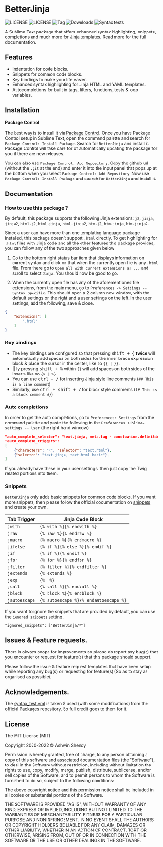 # BetterJinja

![LICENSE](https://img.shields.io/badge/LICENSE-MIT-green?style=for-the-badge) ![LICENSE](https://img.shields.io/badge/ST-Build%204107+-orange?style=for-the-badge&logo=sublime-text) ![Tag](https://img.shields.io/github/v/tag/Sublime-Instincts/BetterJinja?style=for-the-badge&logo=github&sort=semver) ![Downloads](https://img.shields.io/packagecontrol/dt/Jinja2?style=for-the-badge)
![Syntax tests](https://img.shields.io/github/workflow/status/Sublime-Instincts/BetterJinja/syntax_test?color=green&label=Syntax%20Tests&logo=github&logoColor=white&style=for-the-badge)

A Sublime Text package that offers enhanced syntax highlighting, snippets, completions and much more for [Jinja](https://jinja.palletsprojects.com/en/3.1.x/) templates. Read more for the full documentation.

## Features

- Indentation for code blocks.
- Snippets for common code blocks.
- Key bindings to make your life easier.
- Enhanced syntax highlighting for Jinja HTML and YAML templates.
- Autocompletions for built in tags, filters, functions, tests & loop variables.

## Installation

#### Package Control
The best way is to install it via [Package Control](https://packagecontrol.io/). Once you have Package Control setup in Sublime Text, open the command palette and search for `Package Control: Install Package`. Search for `BetterJinja` and install it. Package Control will take care for of automatically updating the package for you if there are new releases.

You can also use `Package Control: Add Repository`. Copy the github url (without the `.git` at the end) and enter it into the input panel that pops up at the bottom when you select `Package Control: Add Repository`. Now use `Package Control: Install Package` and search for `BetterJinja` and install it.

## Documentation

### How to use this package ?

By default, this package supports the following Jinja extensions:
`j2`, `jinja`, `jinja2`, `html.j2`, `html.jinja`, `html.jinja2`, `htm.j2`, `htm.jinja`, `htm.jinja2`.

Since a user can have more than one templating language package installed, this package doesn't support `.html` directly. To get highlighting for `.html` files with Jinja code and all the other features this package provides, you can follow any of the two approaches given below

1. Go to the bottom right status bar item that displays information on current syntax and click on that when the currently open file is any `.html` file. From there go to `Open all with current extensions as ...` and scroll to select `Jinja`. You should now be good to go.

2. When the currently open file has any of the aforementioned file extensions, from the main menu, go to `Preferences -> Settings -- Syntax Specific`. This should open a 2 column new window, with the default settings on the right and a user settings on the left. In the user settings, add the following, save & close.

```json
{
    "extensions": [
        ".html"
    ]
}
```

### Key bindings

- The key bindings are configured so that pressing <kbd>shift + {</kbd> **twice** will automatically add spaces on both sides for the inner brace expression block & place the cursor in the center, like so `{{ | }}`.
- |||ly pressing <kbd>shift + %</kbd> within `{}` will add spaces on both sides of the inner `%` like so `{% | %}`
- You can use <kbd>ctrl + /</kbd> for inserting Jinja style line comments (`## This is a line comment`)
- Similarly, use <kbd>ctrl + shift + /</kbd> for block style comments (`{# This is a block comment #}`)

### Auto completions
In order to get the auto completions, go to `Preferences: Settings` from the command palette and paste the following in the `Preferences.sublime-settings -- User` (the right hand window)

```json
"auto_complete_selector": "text.jinja, meta.tag - punctuation.definition.tag.begin, source - comment - string.quoted.double.block - string.quoted.single.block - string.unquoted.heredoc",
"auto_complete_triggers":
[
    {"characters": "<", "selector": "text.html"},
    {"selector": "text.jinja, text.html.basic"},
]
```

If you already have these in your user settings, then just copy the Twig related portions into them.

### Snippets

`BetterJinja` only adds basic snippets for common code blocks. If you want more snippets, then please follow the official documentation on
[snippets](https://www.sublimetext.com/docs/completions.html#snippets) and create your own.

|  **Tab Trigger**  |           **Jinja Code Block**           |
|-------------------|-------------------------------------------|
|    ```jwith```    |       ```{% with %}{% endwith %}```       |
|     ```jraw```    |         ```{% raw %}{% endraw %}```       |
|    ```jmacro```   |      ```{% macro %}{% endmacro %}```      |
|   ```jifelse```   |    ```{% if %}{% else %}{% endif %}```    |
|     ```jif```     |         ```{% if %}{% endif %}```         |
|     ```jfor```    |        ```{% for %}{% endfor %}```        |
|   ```jfilter```   |     ```{% filter %}{% endfilter %}```     |
|   ```jextends```  |            ```{% extends %}```            |
|     ```jexp```    |                ```{%  %}```               |
|    ```jcall```    |       ```{% call %}{% endcall %}```       |
|    ```jblock```   |      ```{% block %}{% endblock %}```      |
| ```jautoescape``` | ```{% autoescape %}{% endautoescape %}``` |

If you want to ignore the snippets that are provided by default, you can use the `ignored_snippets` setting.

`"ignored_snippets": ["BetterJinja/*"]`

## Issues & Feature requests.

There is always scope for improvements so please do report any bug(s) that you encounter or request for feature(s) that this package should support.

Please follow the issue & feature request templates that have been setup while reporting any bug(s) or requesting for feature(s) (So as to stay as organised as possible).

## Acknowledgements.

The [syntax_test.yml](https://github.com/Sublime-Instincts/BetterTwig/.github/workflows/syntax_test.yml) is taken & used (with some modifications) from the official [Packages](https://github.com/sublimehq/Packages) repository. So full credit goes to them for it.

## License
The MIT License (MIT)

Copyright 2020-2022 &copy; Ashwin Shenoy

Permission is hereby granted, free of charge, to any person obtaining a copy of this software and associated documentation files (the "Software"), to deal in the Software without restriction, including without limitation the rights to use, copy, modify, merge, publish, distribute, sublicense, and/or sell copies of the Software, and to permit persons to whom the Software is furnished to do so, subject to the following conditions:

The above copyright notice and this permission notice shall be included in all copies or substantial portions of the Software.

THE SOFTWARE IS PROVIDED "AS IS", WITHOUT WARRANTY OF ANY KIND, EXPRESS OR IMPLIED, INCLUDING BUT NOT LIMITED TO THE WARRANTIES OF MERCHANTABILITY, FITNESS FOR A PARTICULAR PURPOSE AND NONINFRINGEMENT. IN NO EVENT SHALL THE AUTHORS OR COPYRIGHT HOLDERS BE LIABLE FOR ANY CLAIM, DAMAGES OR OTHER LIABILITY, WHETHER IN AN ACTION OF CONTRACT, TORT OR OTHERWISE, ARISING FROM, OUT OF OR IN CONNECTION WITH THE SOFTWARE OR THE USE OR OTHER DEALINGS IN THE SOFTWARE.
